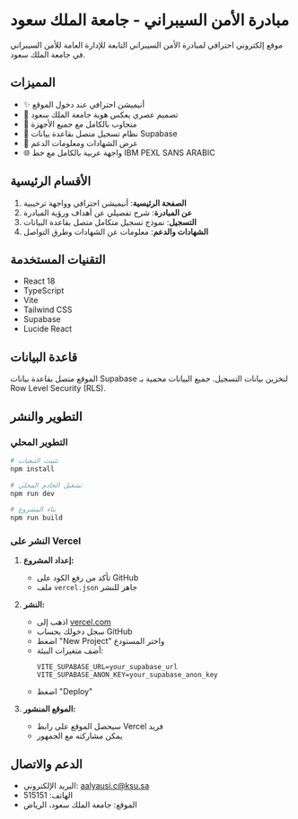 # مبادرة الأمن السيبراني - جامعة الملك سعود

موقع إلكتروني احترافي لمبادرة الأمن السيبراني التابعة للإدارة العامة للأمن السيبراني في جامعة الملك سعود.

## المميزات

- ✨ أنيميشن احترافي عند دخول الموقع
- 🎨 تصميم عصري يعكس هوية جامعة الملك سعود
- 📱 متجاوب بالكامل مع جميع الأجهزة
- 🔐 نظام تسجيل متصل بقاعدة بيانات Supabase
- 📜 عرض الشهادات ومعلومات الدعم
- 🌐 واجهة عربية بالكامل مع خط IBM PEXL SANS ARABIC

## الأقسام الرئيسية

1. **الصفحة الرئيسية**: أنيميشن احترافي وواجهة ترحيبية
2. **عن المبادرة**: شرح تفصيلي عن أهداف ورؤية المبادرة
3. **التسجيل**: نموذج تسجيل متكامل متصل بقاعدة البيانات
4. **الشهادات والدعم**: معلومات عن الشهادات وطرق التواصل

## التقنيات المستخدمة

- React 18
- TypeScript
- Vite
- Tailwind CSS
- Supabase
- Lucide React 


## قاعدة البيانات
الموقع متصل بقاعدة بيانات Supabase لتخزين بيانات التسجيل. جميع البيانات محمية بـ Row Level Security (RLS).

## التطوير والنشر

### التطوير المحلي
```bash
# تثبيت التبعيات
npm install

# تشغيل الخادم المحلي
npm run dev

# بناء المشروع
npm run build
```

### النشر على Vercel

1. **إعداد المشروع:**
   - تأكد من رفع الكود على GitHub
   - ملف `vercel.json` جاهز للنشر

2. **النشر:**
   - اذهب إلى [vercel.com](https://vercel.com)
   - سجل دخولك بحساب GitHub
   - اضغط "New Project" واختر المستودع
   - أضف متغيرات البيئة:
     ```
     VITE_SUPABASE_URL=your_supabase_url
     VITE_SUPABASE_ANON_KEY=your_supabase_anon_key
     ```
   - اضغط "Deploy"

3. **الموقع المنشور:**
   - سيحصل الموقع على رابط Vercel فريد
   - يمكن مشاركته مع الجمهور

## الدعم والاتصال

- البريد الإلكتروني: aalyausi.c@ksu.sa
- الهاتف: 515151
- الموقع: جامعة الملك سعود، الرياض
